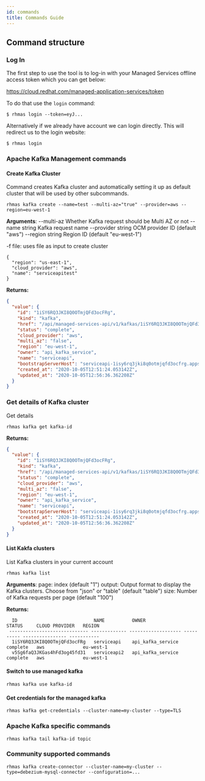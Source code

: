 ```yaml
---
id: commands
title: Commands Guide
---
```


## Command structure

### Log In

The first step to use the tool is to log-in with your
Managed Services offline access token which you can get below:

https://cloud.redhat.com/managed-application-services/token

To do that use the `login` command:

```
$ rhmas login --token=eyJ...
```

Alternatively if we already have account we can login directly.
This will redirect us to the login website:

```
$ rhmas login
```

### Apache Kafka Management commands

#### Create Kafka Cluster

Command creates Kafka cluster and automatically setting it up as default cluster that will be used 
by other subcommands.

```
rhmas kafka create --name=test --multi-az="true" --provider=aws --region=eu-west-1
```

**Arguments**:
  --multi-az          Whether Kafka request should be Multi AZ or not
  --name string       Kafka request name
  --provider string   OCM provider ID (default "aws")
  --region string     Region ID (default "eu-west-1")

  -f file:  uses file as input to create cluster
```
{
  "region": "us-east-1",
  "cloud_provider": "aws",
  "name": "serviceapitest"
}
```

**Returns:**

```json
{
  "value": {
    "id": "1iSY6RQ3JKI8Q0OTmjQFd3ocFRg",
    "kind": "kafka",
    "href": "/api/managed-services-api/v1/kafkas/1iSY6RQ3JKI8Q0OTmjQFd3ocFRg",
    "status": "complete",
    "cloud_provider": "aws",
    "multi_az": "false",
    "region": "eu-west-1",
    "owner": "api_kafka_service",
    "name": "serviceapi",
    "bootstrapServerHost": "serviceapi-1isy6rq3jki8q0otmjqfd3ocfrg.apps.ms-bttg0jn170hp.x5u8.s1.devshift.org",
    "created_at": "2020-10-05T12:51:24.053142Z",
    "updated_at": "2020-10-05T12:56:36.362208Z"
  }
}
```

### Get details of Kafka cluster

Get details 

```
rhmas kafka get kafka-id

```
**Returns:**

```json
{
  "value": {
    "id": "1iSY6RQ3JKI8Q0OTmjQFd3ocFRg",
    "kind": "kafka",
    "href": "/api/managed-services-api/v1/kafkas/1iSY6RQ3JKI8Q0OTmjQFd3ocFRg",
    "status": "complete",
    "cloud_provider": "aws",
    "multi_az": "false",
    "region": "eu-west-1",
    "owner": "api_kafka_service",
    "name": "serviceapi",
    "bootstrapServerHost": "serviceapi-1isy6rq3jki8q0otmjqfd3ocfrg.apps.ms-bttg0jn170hp.x5u8.s1.devshift.org",
    "created_at": "2020-10-05T12:51:24.053142Z",
    "updated_at": "2020-10-05T12:56:36.362208Z"
  }
}
```

#### List Kakfa clusters 

List Kafka clusters in your current account

```
rhmas kafka list
```

**Arguments**:
  page: index (default "1")
  output: Output format to display the Kafka clusters. Choose from "json" or "table" (default "table")
  size: Number of Kafka requests per page (default "100")

**Returns:**

```shell
  ID                            NAME          OWNER               STATUS     CLOUD PROVIDER   REGION     
 ----------------------------- ------------- ------------------- ---------- ---------------- ----------- 
  1iSY6RQ3JKI8Q0OTmjQFd3ocFRg   serviceapi    api_kafka_service   complete   aws              eu-west-1  
  v5Sg6faQ3JKGas4hFd3og45fd31   serviceapi2   api_kafka_service   complete   aws              eu-west-1
```

#### Switch to use managed kafka

```shell
rhmas kafka use kafka-id
```

#### Get credentials for the managed kafka

```
rhmas kafka get-credentials --cluster-name=my-cluster --type=TLS
```

### Apache Kafka specific commands

```shell
rhmas kafka tail kafka-id topic
```

### Community supported commands

```
rhmas kafka create-connector --cluster-name=my-cluster --type=debezium-mysql-connector --configuration=...
```

